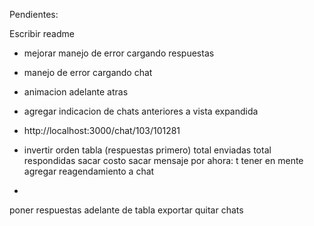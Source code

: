 Pendientes:

Escribir readme

- mejorar manejo de error cargando respuestas
- manejo de error cargando chat
- animacion adelante atras
- agregar indicacion de chats anteriores a vista expandida
- http://localhost:3000/chat/103/101281

- invertir orden tabla (respuestas primero)
total enviadas
total respondidas
sacar costo
sacar mensaje por ahora: t
tener en mente agregar reagendamiento a chat
-
poner respuestas adelante de tabla
exportar quitar chats